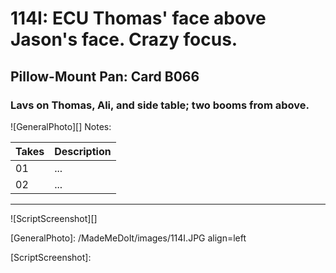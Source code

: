 # 114I: ECU Thomas' face above Jason's face. Crazy focus.

## Pillow-Mount Pan: Card B066

### Lavs on Thomas, Ali, and side table; two booms from above.

![GeneralPhoto][]
Notes: 

| Takes | Description |
|:---|:----|
| 01 | ... |
| 02 | ... |

----

![ScriptScreenshot][]


[GeneralPhoto]:  /MadeMeDoIt/images/114I.JPG align=left

[ScriptScreenshot]: 